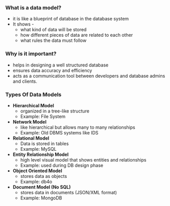 ### What is a data model?
- it is like a blueprint of database in the database system
- It shows -
    - what kind of data will be stored
    - how different pieces of data are related to each other
    - what rules the data must follow

### Why is it important?
- helps in designing a well structured database
- ensures data accuracy and efficiency
- acts as a communication tool between developers and database admins and clients.

### Types Of Data Models
- **Hierarchical Model**
    - organized in a tree-like structure
    - Example: File System
- **Network Model**
    - like hierarchical but allows many to many relationships
    - Example: Old DBMS systems like IDS
- **Relational Model**
    - Data is stored in tables
    - Example: MySQL
- **Entity Relationship Model**
    - high level visual model that shows entities and relationships
    - Example: used during DB design phase
- **Object Oriented Model**
    - stores data as objects
    - Example: db4o
- **Document Model (No SQL)**
    - stores data in documents (JSON/XML format)
    - Example: MongoDB

